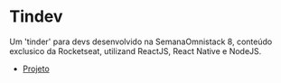 # Tindev

Um 'tinder' para devs desenvolvido na SemanaOmnistack 8, conteúdo exclusico da Rocketseat, utilizand ReactJS, React Native e NodeJS.


- [Projeto](./projeto)
